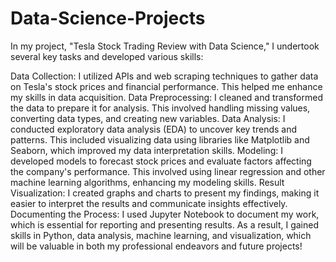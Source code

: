 # Data-Science-Projects
In my project, "Tesla Stock Trading Review with Data Science," I undertook several key tasks and developed various skills:

Data Collection: I utilized APIs and web scraping techniques to gather data on Tesla's stock prices and financial performance. This helped me enhance my skills in data acquisition.
Data Preprocessing: I cleaned and transformed the data to prepare it for analysis. This involved handling missing values, converting data types, and creating new variables.
Data Analysis: I conducted exploratory data analysis (EDA) to uncover key trends and patterns. This included visualizing data using libraries like Matplotlib and Seaborn, which improved my data interpretation skills.
Modeling: I developed models to forecast stock prices and evaluate factors affecting the company's performance. This involved using linear regression and other machine learning algorithms, enhancing my modeling skills.
Result Visualization: I created graphs and charts to present my findings, making it easier to interpret the results and communicate insights effectively.
Documenting the Process: I used Jupyter Notebook to document my work, which is essential for reporting and presenting results.
As a result, I gained skills in Python, data analysis, machine learning, and visualization, which will be valuable in both my professional endeavors and future projects!
